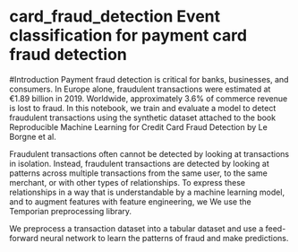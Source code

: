 # card_fraud_detection Event classification for payment card fraud detection

#Introduction
Payment fraud detection is critical for banks, businesses, and consumers. In Europe alone, fraudulent transactions were estimated at €1.89 billion in 2019. Worldwide, approximately 3.6% of commerce revenue is lost to fraud. In this notebook, we train and evaluate a model to detect fraudulent transactions using the synthetic dataset attached to the book Reproducible Machine Learning for Credit Card Fraud Detection by Le Borgne et al.

Fraudulent transactions often cannot be detected by looking at transactions in isolation. Instead, fraudulent transactions are detected by looking at patterns across multiple transactions from the same user, to the same merchant, or with other types of relationships. To express these relationships in a way that is understandable by a machine learning model, and to augment features with feature engineering, we We use the Temporian preprocessing library.

We preprocess a transaction dataset into a tabular dataset and use a feed-forward neural network to learn the patterns of fraud and make predictions.